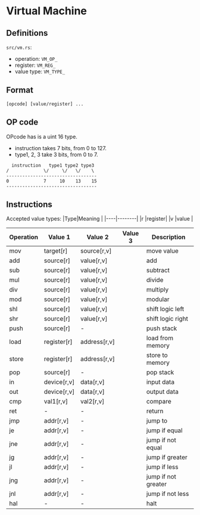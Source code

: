 # Virtual Machine

## Definitions
`src/vm.rs`:
 * operation: `VM_OP_`
 * register: `VM_REG_`
 * value type: `VM_TYPE_`
## Format
`[opcode] [value/register] ...`

## OP code
OPcode has is a uint 16 type.

* instruction takes 7 bits, from 0 to 127.
* type1, 2, 3 take 3 bits, from 0 to 7.
```
  instruction   type1 type2 type3
/             \/     \/   \/    \
----------------------------------
0             7     10    13    15
----------------------------------
```
## Instructions
Accepted value types:
|Type|Meaning |
|----|--------|
|r   |register|
|v   |value   |

|Operation|Value 1    |Value 2     |Value 3|Description        |
|---------|-----------|------------|-------|-------------------|
|mov      |target[r]  |source[r,v] |       |move value         |
|add      |source[r]  |value[r,v]  |       |add                |
|sub      |source[r]  |value[r,v]  |       |subtract           |
|mul      |source[r]  |value[r,v]  |       |divide             |
|div      |source[r]  |value[r,v]  |       |multiply           |
|mod      |source[r]  |value[r,v]  |       |modular            |
|shl      |source[r]  |value[r,v]  |       |shift logic left   |
|shr      |source[r]  |value[r,v]  |       |shift logic right  |
|push     |source[r]  |-           |       |push stack         |
|load     |register[r]|address[r,v]|       |load from memory   |
|store    |register[r]|address[r,v]|       |store to memory    |
|pop      |source[r]  |-           |       |pop stack          |
|in       |device[r,v]|data[r,v]   |       |input data         |
|out      |device[r,v]|data[r,v]   |       |output data        |
|cmp      |val1[r,v]  |val2[r,v]   |       |compare            |
|ret      |-          |-           |       |return             |
|jmp      |addr[r,v]  |-           |       |jump to            |
|je       |addr[r,v]  |-           |       |jump if equal      |
|jne      |addr[r,v]  |-           |       |jump if not equal  |
|jg       |addr[r,v]  |-           |       |jump if greater    |
|jl       |addr[r,v]  |-           |       |jump if less       |
|jng      |addr[r,v]  |-           |       |jump if not greater|
|jnl      |addr[r,v]  |-           |       |jump if not less   |
|hal      |-          |-           |       |halt               |
